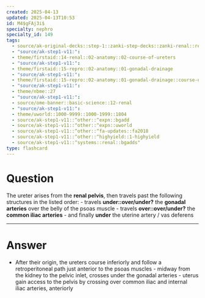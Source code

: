 ```yaml
---
created: 2025-04-13
updated: 2025-04-13T10:53
id: M4$gFAj3i$
specialty: nephro
specialty_id: 149
tags:
  - source/ak-original-decks::step-1::zanki-step-decks::zanki-renal::renal-physiology-+-embryo,-anatomy
  - "source/ak-step1-v11:": 
  - theme/firstaid::14-renal::02-anatomy::02-course-of-ureters
  - "source/ak-step1-v11:": 
  - theme/firstaid::15-repro::02-anatomy::01-gonadal-drainage
  - "source/ak-step1-v11:": 
  - theme/firstaid::15-repro::02-anatomy::01-gonadal-drainage::course-of-ureters
  - "source/ak-step1-v11:": 
  - theme/nbme::27
  - "source/ak-step1-v11:": 
  - source/ome-banner::basic-science::12-renal
  - "source/ak-step1-v11:": 
  - theme/uworld::1000-9999::1000-1999::1804
  - source/ak-step1-v11::^other::^expn::bgadd
  - source/ak-step1-v11::^other::^expn::uworld
  - source/ak-step1-v11::^other::^fa-updates::fa2018
  - source/ak-step1-v11::^other::^highyield::1-highyield
  - source/ak-step1-v11::^systems::renal::bgadds"
type: flashcard
---
```


# Question
The ureter arises from the **renal pelvis**, then travels past the following structures in the listed order:    - travels **under::over/under?** the **gonadal arteries** over the belly of the psoas muscle   - travels **over::over/under?** the **common iliac arteries**   - and finally **under** the uterine artery / vas deferens

---

# Answer
- After their origin, the ureters course inferiorly and follow a retroperitoneal path just anterior to the psoas muscles   - midway from the kidney to the pelvic inlet, crosses under the gonadal arteries   - uterus gain access to the pelvis by crossing over common iliac and  internal iliac arteries, anteriorly